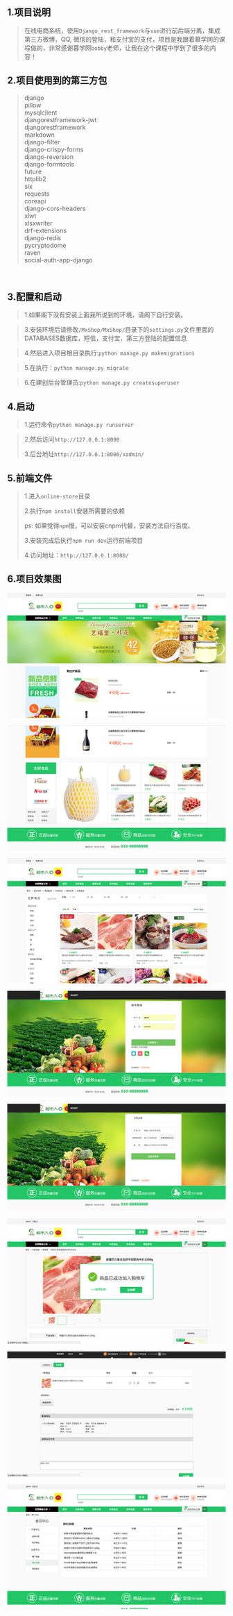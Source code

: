 1.项目说明
-------
>在线电商系统，使用```Django_rest_framework```与```vue```进行前后端分离，集成第三方微博，QQ, 微信的登陆，和支付宝的支付，项目是我跟着慕学网的课程做的，非常感谢暮学网```bobby```老师，让我在这个课程中学到了很多的内容！

2.项目使用到的第三方包
-----------------
>django<br />
>pillow<br />
>mysqlclient<br />
>djangorestframework-jwt<br />
>djangorestframework<br />
>markdown<br />
>django-filter<br />
>django-crispy-forms<br />
>django-reversion<br />
>django-formtools<br />
>future<br />
>httplib2<br />
>six<br />
>requests<br />
>coreapi<br />
>django-cors-headers<br />
>xlwt<br />
>xlsxwriter<br />
>drf-extensions<br />
>django-redis<br />
>pycryptodome<br />
>raven<br />
>social-auth-app-django<br />
<br />

3.配置和启动
---------
>1.如果阁下没有安装上面我所说到的环境，请阁下自行安装。

>3.安装环境后请修改```/MxShop/MxShop/```目录下的```settings.py```文件里面的DATABASES数据库，短信，支付宝，第三方登陆的配置信息

>4.然后进入项目根目录执行:```python manage.py makemigrations```

>5.在执行：```python manage.py migrate```

>6.在建创后台管理员:```python manage.py createsuperuser ```

4.启动
------
>1.运行命令```python manage.py runserver```

>2.然后访问```http://127.0.0.1:8000```
>
>3.后台地址```http://127.0.0.1:8000/xadmin/```
>

5.前端文件
---------
>1.进入```online-store```目录
>
>2.执行```npm install```安装所需要的依赖
>
>ps: 如果觉得```npm```慢，可以安装cnpm代替，安装方法自行百度。
>
>3.安装完成后执行```npm run dev```运行前端项目
>
>4.访问地址：```http://127.0.0.1:8080/```
>

6.项目效果图
-----------
![Alt text](./image/1.png)


![Alt text](./image/2.png)


![Alt text](./image/3.png)


![Alt text](./image/4.png)


![Alt text](./image/5.png)


![Alt text](./image/6.png)


![Alt text](./image/7.png)


![Alt text](./image/8.png)



